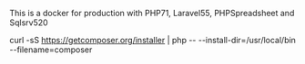 This is a docker for production with PHP71, Laravel55, PHPSpreadsheet and Sqlsrv520

curl -sS https://getcomposer.org/installer | php -- --install-dir=/usr/local/bin --filename=composer